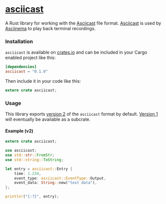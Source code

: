 # [asciicast]

A Rust library for working with the [Asciicast][asciicast] file format.
[Asciicast][asciicast] is used by [Asciinema][asciinema] to play back
terminal recordings.

### Installation

`asciicast` is available on [crates.io](https://crates.io/crates/asciicast) and can be included in your Cargo enabled project like this:

```toml
[dependencies]
asciicast = "0.1.0"
```

Then include it in your code like this:

```rust
extern crate asciicast;
```

### Usage

This library exports [version 2][v2] of the `asciicast` format by default. [Version 1][v1] will eventually be available as a subcrate.

#### Example (v2)

```rust
extern crate asciicast;

use asciicast;
use std::str::FromStr;
use std::string::ToString;

let entry = asciicast::Entry {
    time: 1.234,
    event_type: asciicast::EventType::Output,
    event_data: String::new("text data"),
};

println!("{:?}", entry);
```

[asciicast]: https://github.com/LegNeato/asciicast-rs
[asciinema]: https://asciinema.org
[v1]: https://github.com/asciinema/asciinema/blob/develop/doc/asciicast-v1.md
[v2]: https://github.com/asciinema/asciinema/blob/develop/doc/asciicast-v2.md
[versions]: https://github.com/asciinema/asciinema/tree/develop/doc
